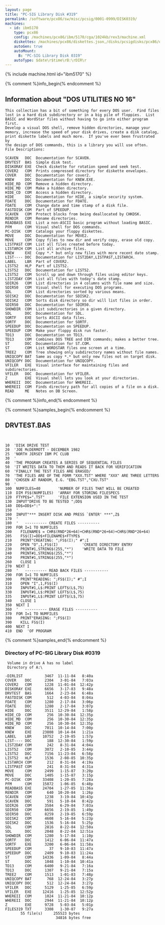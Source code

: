 ```yaml
---
layout: page
title: "PC-SIG Library Disk #319"
permalink: /software/pcx86/sw/misc/pcsig/0001-0999/DISK0319/
machines:
  - id: ibm5170
    type: pcx86
    config: /machines/pcx86/ibm/5170/cga/1024kb/rev3/machine.xml
    diskettes: /machines/pcx86/diskettes.json,/disks/pcsigdisks/pcx86/diskettes.json
    autoGen: true
    autoMount:
      B: "PC-SIG Library Disk 0319"
    autoType: $date\r$time\rB:\rDIR\r
---
```


{% include machine.html id="ibm5170" %}

{% comment %}info_begin{% endcomment %}

## Information about "DOS UTILITIES NO 16"

    This collection has a bit of something for every DOS user.  Find files
    lost in a hard disk subdirectory or in a big pile of floppies.  List
    BASIC and WordStar files without having to go into either program first.
    Develop a visual DOS shell, remove hidden directories, manage your
    memory, increase the speed of your disk drives, create a disk catalog,
    print diskette labels and much more.  If you've ever been frustrated by
    the design of DOS commands, this is a library you will use often.
    File Descriptions:
    
    SCAVEN   DOC  Documentation for SCAVEN.
    DRVTEST  BAS  Simple disk test.
    DISKORAY EXE  Check diskette for rotation speed and seek test.
    COVER2   COM  Prints compressed directory for diskette envelopes.
    COVER    DOC  Documentation for cover2.
    KNEW     DOC  Documentation for KNEW.EXE.
    HIDE_RD  COM  Remove a hidden directory.
    HIDE_MD  COM  Make a hidden directory.
    HIDE_CD  COM  Access a hidden directory.
    HIDE     DOC  Documentation for HIDE, a simple security system.
    FDATE    DOC  Documentation for FDATE.
    FDATE    COM  Change date and time stamp of a disk file.
    FASTDISK COM  Part of SPEEDUP.
    SCAVEN   COM  Protect blocks from being deallocated by CHKDSK.
    RENDIR   COM  Rename directories.
    READBAS5 EXE  List a non-ASCII basic program without loading BASIC.
    PFM      COM  Visual shell for DOS commands.
    PC-DISK  COM  Catalogs your floppy diskettes.
    MOVE     DOC  Documentation for MOVE2.
    MOVE     COM  Copy files to new dir and verify copy, erase old copy.
    LISTPAST COM  List all files created before today.
    LISTARCH COM  List all archive files.
    KNEW     EXE  Copy *.* but only new files with more recent date stamp.
    LIST---- DOC  Documentation for LIST2DAY,LISTPAST,LISTARCH.
    LABEL    LBR  Part of COVER2.
    LIST52   HLP  Part of LIST52.
    LIST52   DOC  Documentation for LIST52.
    LIST52   COM  Scroll up and down through files using editor keys.
    LIST2DAY COM  List all files with today's date stamp.
    SDIR26   COM  List directories in 4 columns with file name and size.
    SDIR50   COM  Visual shell for executing DOS programs.
    SDL      COM  List directories sorted by various means.
    SDISK2   DOC  Documentation for SDISK2.
    SDISK2   COM  Sorts disk directory so dir will list files in order.
    SDIR50   DOC  Documentation for SDIR50.
    SHOWDIR  COM  List subdirectories in a given directory.
    SDL      DOC  Documentation for SDL.
    SORTF    EXE  Sorts ASCII data files.
    SORTF    DOC  Documentation for SORTF.
    SPEEDUP  DOC  Documentation on SPEEDUP.
    SPEEDUP  COM  Make your floppy disk run faster.
    TD13     DOC  Documentation on TD13.
    TD13     COM  Combines DOS TREE and DIR commands; makes a better tree.
    ST       DOC  Documentation for ST.COM.
    ST       COM  List WORDSTAR files one screen at a time.
    TREE2    COM  Tree showing only subdirectory names without file names.
    UNIQCOPY BAT  Same as copy *.* but only new files not on target disk.
    UNIQCOPY DOC  Documentation for UNIQCOPY.
    VFILER   EXE  Visual interface for maintaining files and subdirectories.
    VFILER   DOC  Documentation for VFILER.
    Z        EXE  Visual shell lets you look at your directories.
    WHEREII  DOC  Documentation for WHEREII.
    WHEREII  COM  Finds directory path for all copies of a file on a disk.
    READ     ME   Notes on DB Screen.
{% comment %}info_end{% endcomment %}

{% comment %}samples_begin{% endcomment %}

## DRVTEST.BAS

```bas


10  'DISK DRIVE TEST
20  'JOE McDERMOTT - DECEMBER 1982
25  'NORTH JERSEY IBM PC CLUB
30  '
40  'THE PROGRAM CREATES A SERIES OF SEQUENTIAL FILES
50  'IT WRITES DATA TO THEM AND READS IT BACK FOR VERIFICATION
60  'FINALLY THE TEST FILES ARE ERASED/
70  'THE FILES ARE OF THE FORM "XXX.TST" WHERE "XXX" ARE THREE LETTERS
80  'CHOSEN AT RANDOM, E.G. "EBG.TST","CXU.TST"
90  '
100  NUMFILES=40        'NUMBER OF FILES THAT WILL BE CREATED
110  DIM FS$(NUMFILES)  'ARRAY FOR STORING FILESPECS
120  FTYPE$=".TST"      'FILE EXTENSION USED IN THE TEST
130  INPUT"DRIVE TO BE TESTED ";DD$
140  DD$=DD$+":"
150  '
160  INPUT"*** INSERT DISK AND PRESS `ENTER' ***",Z$
170  '
180  '   ---------- CREATE FILES ----------
190  FOR I=1 TO NUMFILES
200    FILENAME$ = CHR$(RND*26+64)+CHR$(RND*26+64)+CHR$(RND*26+64)
205    FS$(I)=DD$+FILENAME$+FTYPE$
210    PRINT"CREATING: ";FS$(I);" #";I
220    OPEN "O",1,FS$(I)           'CREATE DIRECTORY ENTRY
230    PRINT#1,STRING$(255,"*")    'WRITE DATA TO FILE
240    PRINT#1,STRING$(255,"*")
250    PRINT#1,STRING$(255,"*")
260    CLOSE 1
270  NEXT I
280  '   ---------- READ BACK FILES -----------
290  FOR I=1 TO NUMFILES
300    PRINT"READING: ";FS$(I);" #";I
310    OPEN "I",1,FS$(I)
320    INPUT#1,L$:PRINT LEFT$(L$,75)
330    INPUT#1,L$:PRINT LEFT$(L$,75)
335    INPUT#1,L$:PRINT LEFT$(L$,75)
340    CLOSE 1
350  NEXT I
360  '   ---------- ERASE FILES ----------
370  FOR I=1 TO NUMFILES
380    PRINT"ERASING: ";FS$(I)
390    KILL FS$(I)
400  NEXT I
410  END  'OF PROGRAM

```

{% comment %}samples_end{% endcomment %}

### Directory of PC-SIG Library Disk #0319

     Volume in drive A has no label
     Directory of A:\

    -DIRLIST          3467  11-11-84   8:40a
    COVER    DOC      2304   3-01-84   7:03a
    COVER2   COM      1228  11-01-84  12:42p
    DISKORAY EXE      6656   3-17-83   9:48a
    DRVTEST  BAS      1664   2-23-84   6:48a
    FASTDISK COM       512   4-03-84   8:04a
    FDATE    COM      1280   2-17-84   3:06p
    FDATE    DOC      1280   2-17-84   3:07p
    HIDE     DOC      3511  12-29-84   1:58p
    HIDE_CD  COM       256  10-30-84  12:35p
    HIDE_MD  COM       256  10-30-84  12:35p
    HIDE_RD  COM       256  10-30-84  12:35p
    KNEW     DOC      7011  10-14-84   7:00p
    KNEW     EXE     23808  10-14-84   1:21a
    LABEL    LBR     10752   2-19-85   1:57p
    LIST---- DOC       188  12-30-84   1:59p
    LIST2DAY COM       242   8-31-84   4:04a
    LIST52   COM      3072   2-10-85   3:44p
    LIST52   DOC      7156  11-23-84   6:58p
    LIST52   HLP      1536   2-08-85  10:35p
    LISTARCH COM       212   8-31-84   4:19a
    LISTPAST COM       241   8-31-84   4:31a
    MOVE     COM      2499   1-15-87   3:20p
    MOVE     DOC      1405   1-15-87   3:15p
    PC-DISK  COM     33408   1-20-85   7:28a
    PFM      COM     15872   1-06-85   6:48p
    READBAS5 EXE     24704   1-27-85  11:36a
    RENDIR   COM       640  10-20-84   1:26p
    SCAVEN   COM      1238   3-19-84  10:43p
    SCAVEN   DOC       591   5-10-84   8:42p
    SDIR26   COM      3584   6-29-84   7:03a
    SDIR50   COM      6656   2-19-85   1:49p
    SDIR50   DOC      8259   2-19-85   6:59p
    SDISK2   COM      4608   5-16-84   5:23p
    SDISK2   DOC      1536   5-16-84   5:25p
    SDL      COM      2816   8-22-84  12:50a
    SDL      DOC      2048   8-22-84  12:51a
    SHOWDIR  COM      1280   5-17-84   1:10p
    SORTF    DOC      1412   6-06-84  11:47a
    SORTF    EXE      3200   6-06-84  11:58a
    SPEEDUP  COM        37   9-10-83  11:47a
    SPEEDUP  DOC      2409   9-10-83  11:24a
    ST       COM     14336   1-09-84   8:44a
    ST       DOC      1048   1-10-84  10:41a
    TD13     COM      6400   9-21-84   7:16a
    TD13     DOC      1307   9-21-84   7:15a
    TREE2    COM      1513   1-01-83   7:48p
    UNIQCOPY BAT       768  12-24-84   3:27p
    UNIQCOPY DOC       512  12-24-84   3:27p
    VFILER   DOC      5129   1-25-85   6:59p
    VFILER   EXE     12416   1-25-85  12:52p
    WHEREII  COM      1024  11-21-84  10:12p
    WHEREII  DOC      2944  11-21-84  10:12p
    Z        EXE      9728   5-03-84   5:01p
    FILES319 TXT      3308   1-30-87   9:27a
           55 file(s)     255523 bytes
                           34816 bytes free
